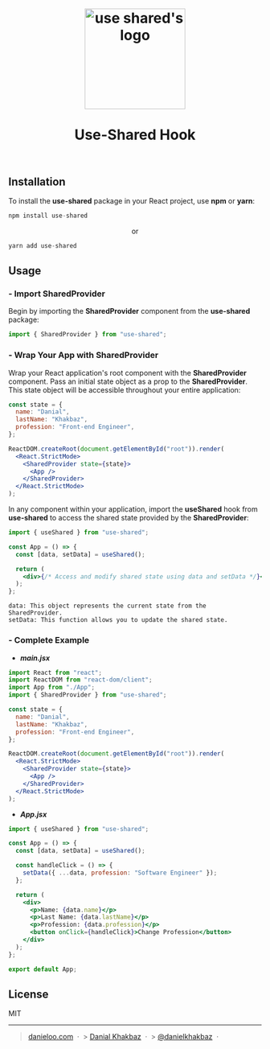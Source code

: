 <h1 align="center">
  <img src="https://github.com/Danielkhakbaz/use-shared/blob/master/assets/use-shared-logo.jpeg" alt="use shared's logo" width="200">
  <br />
  <br />
  Use-Shared Hook
  <br />
  <br />
</h1>

## Installation

To install the **use-shared** package in your React project, use **npm** or **yarn**:

```jsx
npm install use-shared
```

<p align="center">or</p>

```jsx
yarn add use-shared
```

## Usage

### - Import SharedProvider

Begin by importing the **SharedProvider** component from the **use-shared** package:

```jsx
import { SharedProvider } from "use-shared";
```

### - Wrap Your App with SharedProvider

Wrap your React application's root component with the **SharedProvider** component. Pass an initial state object as a prop to the **SharedProvider**. This state object will be accessible throughout your entire application:

```jsx
const state = {
  name: "Danial",
  lastName: "Khakbaz",
  profession: "Front-end Engineer",
};

ReactDOM.createRoot(document.getElementById("root")).render(
  <React.StrictMode>
    <SharedProvider state={state}>
      <App />
    </SharedProvider>
  </React.StrictMode>
);
```

In any component within your application, import the **useShared** hook from **use-shared** to access the shared state provided by the **SharedProvider**:

```jsx
import { useShared } from "use-shared";

const App = () => {
  const [data, setData] = useShared();

  return (
    <div>{/* Access and modify shared state using data and setData */}</div>
  );
};
```

`data: This object represents the current state from the SharedProvider.`
<br />
`setData: This function allows you to update the shared state.`

### - Complete Example

- **_main.jsx_**

```jsx
import React from "react";
import ReactDOM from "react-dom/client";
import App from "./App";
import { SharedProvider } from "use-shared";

const state = {
  name: "Danial",
  lastName: "Khakbaz",
  profession: "Front-end Engineer",
};

ReactDOM.createRoot(document.getElementById("root")).render(
  <React.StrictMode>
    <SharedProvider state={state}>
      <App />
    </SharedProvider>
  </React.StrictMode>
);
```

- **_App.jsx_**

```jsx
import { useShared } from "use-shared";

const App = () => {
  const [data, setData] = useShared();

  const handleClick = () => {
    setData({ ...data, profession: "Software Engineer" });
  };

  return (
    <div>
      <p>Name: {data.name}</p>
      <p>Last Name: {data.lastName}</p>
      <p>Profession: {data.profession}</p>
      <button onClick={handleClick}>Change Profession</button>
    </div>
  );
};

export default App;
```

## License

MIT

---

> <a href="https://danieloo.vercel.app/" target="_blank">danieloo.com</a> &nbsp;&middot;&nbsp; > <a href="https://github.com/Danielkhakbaz" target="_blank">Danial Khakbaz</a> &nbsp;&middot;&nbsp; > <a href="https://twitter.com/DanielKhakbaz" target="_blank">@danielkhakbaz</a> &nbsp;&middot;&nbsp;
